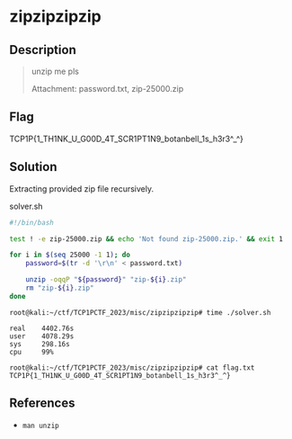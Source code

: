 # zipzipzipzip

## Description

> unzip me pls
>
> Attachment: password.txt, zip-25000.zip

## Flag

TCP1P{1_TH1NK_U_G00D_4T_SCR1PT1N9_botanbell_1s_h3r3^_^}

## Solution

Extracting provided zip file recursively.

solver.sh

```bash
#!/bin/bash

test ! -e zip-25000.zip && echo 'Not found zip-25000.zip.' && exit 1

for i in $(seq 25000 -1 1); do
    password=$(tr -d '\r\n' < password.txt)

    unzip -oqqP "${password}" "zip-${i}.zip"
    rm "zip-${i}.zip"
done
```

```console
root@kali:~/ctf/TCP1PCTF_2023/misc/zipzipzipzip# time ./solver.sh

real    4402.76s
user    4078.29s
sys     298.16s
cpu     99%

root@kali:~/ctf/TCP1PCTF_2023/misc/zipzipzipzip# cat flag.txt
TCP1P{1_TH1NK_U_G00D_4T_SCR1PT1N9_botanbell_1s_h3r3^_^}
```

## References

- `man unzip`
